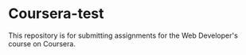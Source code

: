 # Coursera-test
This repository is for submitting assignments for the Web Developer's course on Coursera.
